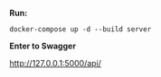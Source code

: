 **Run:**
```
docker-compose up -d --build server
```

**Enter to Swagger**

http://127.0.0.1:5000/api/
